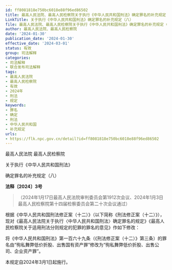 ```yaml
---
id: ff8081818e750bc6018e88f96ed86502
title: 最高人民法院、最高人民检察院关于执行《中华人民共和国刑法》确定罪名的补充规定（八）
LinkTitle: 关于执行《中华人民共和国刑法》确定罪名的补充规定（八）
file: 最高人民法院、最高人民检察院关于执行《中华人民共和国刑法》确定罪名的补充规定（八）_20240130_ff8081818e750bc6018e88f96ed86502.docx
author: 最高人民法院、最高人民检察院
date: '2024-01-30'
publication_date: '2024-01-30'
effective_date: '2024-03-01'
status: 有效
group: 司法解释
categories:
- 司法解释
- 联合发布司法解释
tags:
- 最高人民法院
- 最高人民检察院
- 有效
- 2024年
- 刑法
- 规定
keywords:
- 罪名
- 确定
- 刑法
- 中华人民共和国
- 补充规定
urls:
- https://flk.npc.gov.cn/detail?id=ff8081818e750bc6018e88f96ed86502
---
```


最高人民法院 最高人民检察院

关于执行《中华人民共和国刑法》

确定罪名的补充规定（八）

**法释〔2024〕3号**

> （2024年1月17日最高人民法院审判委员会第1912次会议、2024年1月3日最高人民检察院第十四届检察委员会第二十次会议通过）

根据《中华人民共和国刑法修正案（十二）》（以下简称《刑法修正案（十二）》），现对《最高人民法院关于执行〈中华人民共和国刑法〉确定罪名的规定》《最高人民检察院关于适用刑法分则规定的犯罪的罪名的意见》作如下修改：

将《中华人民共和国刑法》第一百六十九条（《刑法修正案（十二）》第三条）的罪名由“徇私舞弊低价折股、出售国有资产罪”修改为“徇私舞弊低价折股、出售公司、企业资产罪”。

本规定自2024年3月1日起施行。
